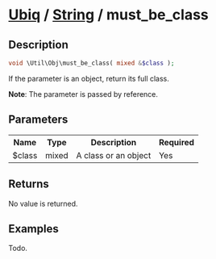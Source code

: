 [Ubiq](../index.md) / [String](../index.md#object) / must_be_class
======


Description
-------- 

```php
void \Util\Obj\must_be_class( mixed &$class );
```

If the parameter is an object, return its full class. <br>

**Note**: The parameter is passed by reference.



Parameters
--------

<table>
	<tr>
		<th>Name</th>
		<th>Type</th>
		<th>Description</th>
		<th>Required</th>
	</tr>
	<tr>
		<td>$class</td>
		<td>mixed</td>
		<td>A class or an object</td>
		<td>Yes</td>
	</tr>
</table>



Returns
--------

No value is returned. 



Examples
--------

Todo.